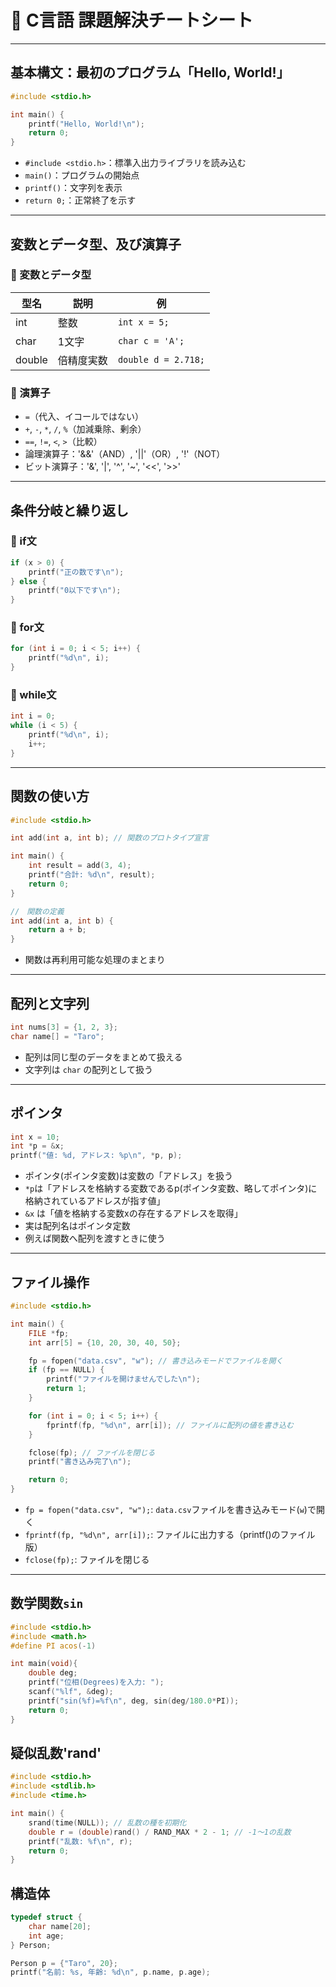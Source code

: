 # 🧠 C言語 課題解決チートシート

---

## 基本構文：最初のプログラム「Hello, World!」
```c
#include <stdio.h>

int main() {
    printf("Hello, World!\n");
    return 0;
}
```
- `#include <stdio.h>`：標準入出力ライブラリを読み込む
- `main()`：プログラムの開始点
- `printf()`：文字列を表示
- `return 0;`：正常終了を示す

---

## 変数とデータ型、及び演算子
### 🔹 変数とデータ型

| 型名     | 説明           | 例           |
|----------|----------------|--------------|
| int      | 整数           | `int x = 5;` |
| char     | 1文字          | `char c = 'A';` |
| double   | 倍精度実数     | `double d = 2.718;` |

### 🔣 演算子
- `=`（代入、イコールではない）
- `+`, `-`, `*`, `/`, `%`（加減乗除、剰余）
- `==`, `!=`, `<`, `>`（比較）
- 論理演算子：'&&'（AND）, '||'（OR）, '!'（NOT）
- ビット演算子：'&', '|', '^', '~', '<<', '>>'

---

## 条件分岐と繰り返し
### 🔸 if文
```c
if (x > 0) {
    printf("正の数です\n");
} else {
    printf("0以下です\n");
}
```

### 🔁 for文
```c
for (int i = 0; i < 5; i++) {
    printf("%d\n", i);
}
```

### 🔁 while文
```c
int i = 0;
while (i < 5) {
    printf("%d\n", i);
    i++;
}
```

---

## 関数の使い方
```c
#include <stdio.h>

int add(int a, int b); // 関数のプロトタイプ宣言

int main() {
    int result = add(3, 4);
    printf("合計: %d\n", result);
    return 0;
}

//　関数の定義
int add(int a, int b) {
    return a + b;
}
```
- 関数は再利用可能な処理のまとまり

---

## 配列と文字列
```c
int nums[3] = {1, 2, 3};
char name[] = "Taro";
```
- 配列は同じ型のデータをまとめて扱える
- 文字列は `char` の配列として扱う

---

## ポインタ
```c
int x = 10;
int *p = &x;
printf("値: %d, アドレス: %p\n", *p, p);
```
- ポインタ(ポインタ変数)は変数の「アドレス」を扱う
- `*p`は「アドレスを格納する変数であるp(ポインタ変数、略してポインタ)に格納されているアドレスが指す値」
- `&x` は「値を格納する変数xの存在するアドレスを取得」
- 実は配列名はポインタ定数
- 例えば関数へ配列を渡すときに使う
 
---

## ファイル操作
```c
#include <stdio.h>

int main() {
    FILE *fp;
    int arr[5] = {10, 20, 30, 40, 50};

    fp = fopen("data.csv", "w"); // 書き込みモードでファイルを開く
    if (fp == NULL) {
        printf("ファイルを開けませんでした\n");
        return 1;
    }

    for (int i = 0; i < 5; i++) {
        fprintf(fp, "%d\n", arr[i]); // ファイルに配列の値を書き込む
    }

    fclose(fp); // ファイルを閉じる
    printf("書き込み完了\n");

    return 0;
}

```
- `fp = fopen("data.csv", "w");`: `data.csv`ファイルを書き込みモード(`w`)で開く
- `fprintf(fp, "%d\n", arr[i]);`: ファイルに出力する（printf()のファイル版）
- `fclose(fp);`: ファイルを閉じる

---

## 数学関数`sin`
```c
#include <stdio.h>
#include <math.h>
#define PI acos(-1)

int main(void){
    double deg;
    printf("位相(Degrees)を入力: ");
    scanf("%lf", &deg);
    printf("sin(%f)=%f\n", deg, sin(deg/180.0*PI));
    return 0;
}
```

## 疑似乱数'rand'
```c
#include <stdio.h>
#include <stdlib.h>
#include <time.h>

int main() {
    srand(time(NULL)); // 乱数の種を初期化
    double r = (double)rand() / RAND_MAX * 2 - 1; // -1〜1の乱数
    printf("乱数: %f\n", r);
    return 0;
}
```

## 構造体
```c
typedef struct {
    char name[20];
    int age;
} Person;

Person p = {"Taro", 20};
printf("名前: %s, 年齢: %d\n", p.name, p.age);
```
